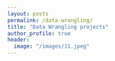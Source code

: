 ```yaml
---
layout: posts
permalink: /data-wrangling/
title: "Data Wrangling projects"
author_profile: true
header:
  image: "/images/11.jpeg"
---
```



